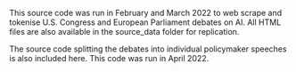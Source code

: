This source code was run in February and March 2022 to web scrape and tokenise U.S. Congress and European Parliament debates on AI. All HTML files are also available in the source_data folder for replication.

The source code splitting the debates into individual policymaker speeches is also included here. This code was run in April 2022.
